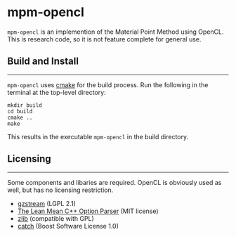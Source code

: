 mpm-opencl
==========

`mpm-opencl` is an implemention of the Material Point Method using OpenCL.
This is research code, so it is not feature complete for general use.

## Build and Install
--------------------
`mpm-opencl` uses [cmake][0] for the build process. Run the following in the 
terminal at the top-level directory:

    mkdir build
    cd build
    cmake ..
    make

This results in the executable `mpm-opencl` in the build directory.

[0]: http://www.cmake.org/

## Licensing
------------
Some components and libaries are required. OpenCL is obviously used as well,
but has no licensing restriction.

* [gzstream][1] (LGPL 2.1)
* [The Lean Mean C++ Option Parser][2] (MIT license)
* [zlib][3] (compatible with GPL)
* [catch][4] (Boost Software License 1.0)

[1]: https://gist.github.com/piti118/1508048
[2]: http://optionparser.sourceforge.net/
[3]: http://www.zlib.net/
[4]: https://github.com/philsquared/Catch


